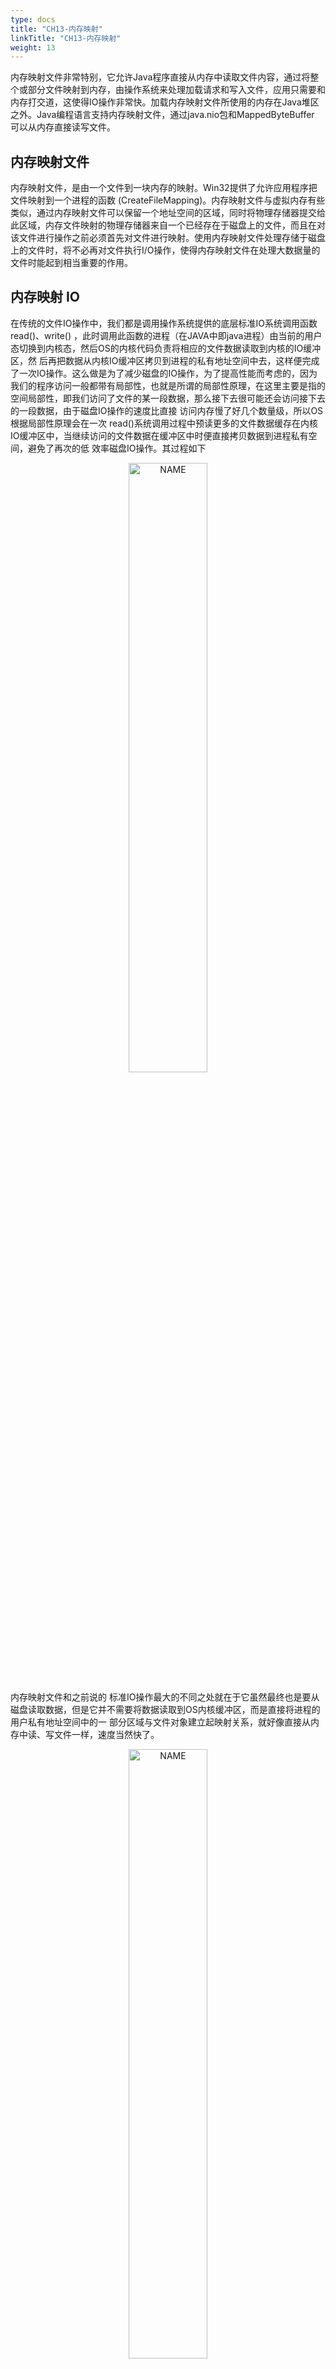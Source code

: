 ```yaml
---
type: docs
title: "CH13-内存映射"
linkTitle: "CH13-内存映射"
weight: 13
---
```


内存映射文件非常特别，它允许Java程序直接从内存中读取文件内容，通过将整个或部分文件映射到内存，由操作系统来处理加载请求和写入文件，应用只需要和内存打交道，这使得IO操作非常快。加载内存映射文件所使用的内存在Java堆区之外。Java编程语言支持内存映射文件，通过java.nio包和MappedByteBuffer 可以从内存直接读写文件。 

## 内存映射文件

内存映射文件，是由一个文件到一块内存的映射。Win32提供了允许应用程序把文件映射到一个进程的函数 (CreateFileMapping)。内存映射文件与虚拟内存有些类似，通过内存映射文件可以保留一个地址空间的区域，同时将物理存储器提交给此区域，内存文件映射的物理存储器来自一个已经存在于磁盘上的文件，而且在对该文件进行操作之前必须首先对文件进行映射。使用内存映射文件处理存储于磁盘上的文件时，将不必再对文件执行I/O操作，使得内存映射文件在处理大数据量的文件时能起到相当重要的作用。

## 内存映射 IO

在传统的文件IO操作中，我们都是调用操作系统提供的底层标准IO系统调用函数 read()、write() ，此时调用此函数的进程（在JAVA中即java进程）由当前的用户态切换到内核态，然后OS的内核代码负责将相应的文件数据读取到内核的IO缓冲区，然 后再把数据从内核IO缓冲区拷贝到进程的私有地址空间中去，这样便完成了一次IO操作。这么做是为了减少磁盘的IO操作，为了提高性能而考虑的，因为我们的程序访问一般都带有局部性，也就是所谓的局部性原理，在这里主要是指的空间局部性，即我们访问了文件的某一段数据，那么接下去很可能还会访问接下去的一段数据，由于磁盘IO操作的速度比直接 访问内存慢了好几个数量级，所以OS根据局部性原理会在一次 read()系统调用过程中预读更多的文件数据缓存在内核IO缓冲区中，当继续访问的文件数据在缓冲区中时便直接拷贝数据到进程私有空间，避免了再次的低 效率磁盘IO操作。其过程如下

<div align="center"> <img src="https://infi-img.oss-cn-hangzhou.aliyuncs.com/img/20190225235607.png" style="display:block;width:50%;" alt="NAME" align=center /> </div>

 内存映射文件和之前说的 标准IO操作最大的不同之处就在于它虽然最终也是要从磁盘读取数据，但是它并不需要将数据读取到OS内核缓冲区，而是直接将进程的用户私有地址空间中的一 部分区域与文件对象建立起映射关系，就好像直接从内存中读、写文件一样，速度当然快了。

<div align="center"> <img src="https://infi-img.oss-cn-hangzhou.aliyuncs.com/img/20190225235633.png" style="display:block;width:50%;" alt="NAME" align=center /> </div>

## 内存映射的优缺点

内存映射IO最大的优点可能在于性能，这对于建立高频电子交易系统尤其重要。内存映射文件通常比标准通过正常IO访问文件要快。另一个巨大的优势是内存映 射IO允许加载不能直接访问的潜在巨大文件 。经验表明，内存映射IO在大文件处理方面性能更加优异。尽管它也有不足——增加了页面错误的数目。由于操作系统只将一部分文件加载到内存，如果一个请求 页面没有在内存中，它将导致页面错误。同样它可以被用来在两个进程中共享数据。

## 操作系统支持

大多数主流操作系统比如Windows平台，UNIX，Solaris和其他类UNIX操作系统都支持内存映射IO和64位架构，你几乎可以将所有文件映射到内存并通过JAVA编程语言直接访问。

## Java 内存映射 IO 的要点

- java通过java.nio包来支持内存映射IO。
- 内存映射文件主要用于性能敏感的应用，例如高频电子交易平台。
- 通过使用内存映射IO，你可以将大文件加载到内存。
- 内存映射文件可能导致页面请求错误，如果请求页面不在内存中的话。
- 映射文件区域的能力取决于于内存寻址的大小。在32位机器中，你不能访问超过4GB或2 ^ 32（以上的文件）。
- 内存映射IO比起Java中的IO流要快的多。
- 加载文件所使用的内存是Java堆区之外，并驻留共享内存，允许两个不同进程共享文件。
- 内存映射文件读写由操作系统完成，所以即使在将内容写入内存后java程序崩溃了，它将仍然会将它写入文件直到操作系统恢复。
- 出于性能考虑，推荐使用直接字节缓冲而不是非直接缓冲。
- 不要频繁调用MappedByteBuffer.force()方法，这个方法意味着强制操作系统将内存中的内容写入磁盘，所以如果你每次写入内存映射文件都调用force()方法，你将不会体会到使用映射字节缓冲的好处，相反，它(的性能)将类似于磁盘IO的性能。
- 万一发生了电源故障或主机故障，将会有很小的机率发生内存映射文件没有写入到磁盘，这意味着你可能会丢失关键数据。

```java
public static void readFile3(String path) {
    long start = System.currentTimeMillis();//开始时间
    long fileLength = 0;  
    final int BUFFER_SIZE = 0x300000;// 3M的缓冲  
        File file = new File(path);  
        fileLength = file.length();  
        try {  
            MappedByteBuffer inputBuffer = new RandomAccessFile(file, "r").getChannel().map(FileChannel.MapMode.READ_ONLY, 0, fileLength);// 读取大文件  

            byte[] dst = new byte[BUFFER_SIZE];// 每次读出3M的内容  

            for (int offset = 0; offset < fileLength; offset += BUFFER_SIZE) {  
                if (fileLength - offset >= BUFFER_SIZE) {  
                    for (int i = 0; i < BUFFER_SIZE; i++)  
                        dst[i] = inputBuffer.get(offset + i);  
                } else {  
                    for (int i = 0; i < fileLength - offset; i++)  
                        dst[i] = inputBuffer.get(offset + i);  
                }  
                // 将得到的3M内容给Scanner，这里的XXX是指Scanner解析的分隔符  
                Scanner scan = new Scanner(new ByteArrayInputStream(dst)).useDelimiter(" ");  
                while (scan.hasNext()) {  
                    // 这里为对读取文本解析的方法  
                    System.out.print(scan.next() + " ");  
                }  
                scan.close();  
            }  
            System.out.println();
            long end = System.currentTimeMillis();//结束时间
            System.out.println("NIO 内存映射读大文件，总共耗时："+(end - start)+"ms");
        } catch (Exception e) {  
            e.printStackTrace();  
        }  
}
```

